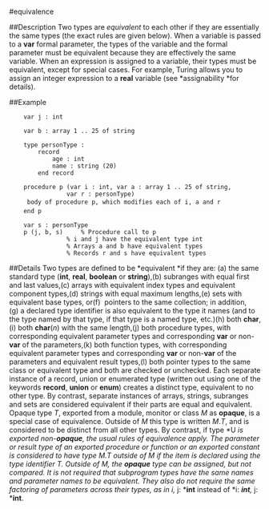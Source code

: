 
#equivalence

##Description
Two types are *equivalent* to each other if they are essentially the same types (the exact rules are given below). When a variable is passed to a **var** formal parameter, the types of the variable and the formal parameter must be equivalent because they are effectively the same variable. When an expression is assigned to a variable, their types must be equivalent, except for special cases. For example, Turing allows you to assign an integer expression to a **real** variable (see *assignability *for details).



##Example



        var j : int
        
        var b : array 1 .. 25 of string
        
        type personType :
            record
                age : int
                name : string (20)
            end record
        
        procedure p (var i : int, var a : array 1 .. 25 of string,
                    var r : personType)
         body of procedure p, which modifies each of i, a and r 
        end p
        
        var s : personType
        p (j, b, s)     % Procedure call to p
                    % i and j have the equivalent type int
                    % Arrays a and b have equivalent types
                    % Records r and s have equivalent types
##Details
Two types are defined to be *equivalent *if they are:
(a) the same standard type (**int**, **real**, **boolean** or **string**),(b) subranges with equal first and last values,(c) arrays with equivalent index types and equivalent component types,(d) strings with equal maximum lengths,(e) sets with equivalent base types, or(f)  pointers to the same collection; in addition,(g) a declared type identifier is also equivalent to the type it names (and to the type named by that type, if that type is a named type, etc.)(h) both **char**,(i) both **char**(*n*) with the same length,(j) both procedure types, with corresponding equivalent parameter types and corresponding **var** or non-**var** of the parameters,(k) both function types, with corresponding equivalent parameter types and corresponding **var** or non-**var** of the parameters and equivalent result types,(l) both pointer types to the same class or equivalent type and both are checked or unchecked.
Each separate instance of a record, union or enumerated type (written out using one of the keywords **record**, **union** or **enum**) creates a distinct type, equivalent to no other type. By contrast, separate instances of arrays, strings, subranges and sets are considered equivalent if their parts are equal and equivalent.
Opaque type *T*, exported from a module, monitor or class *M* as **opaque**, is a special case of equivalence. Outside of *M* this type is written *M*.*T*, and is considered to be distinct from all other types. By contrast, if type *U *is exported non-**opaque**, the usual rules of equivalence apply. The parameter or result type of an exported procedure or function or an exported constant is considered to have type *M*.*T* outside of *M* if the item is declared using the type identifier *T*. Outside of *M*, the **opaque** type can be assigned, but not compared.
It is not required that subprogram types have the same names and parameter names to be equivalent. They also do not require the same factoring of parameters across their types, as in *i*,* j: ***int** instead of *i: ***int**,* j: ***int**.


